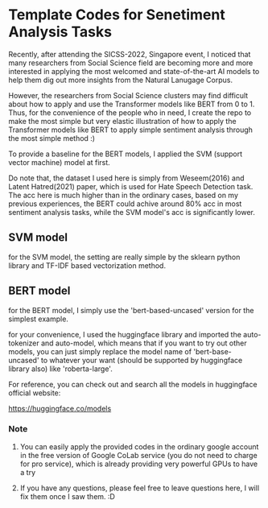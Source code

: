 # Template Codes for Senetiment Analysis Tasks


Recently, after attending the SICSS-2022, Singapore event, I noticed that many researchers from Social Science field are becoming more and more interested in applying the most welcomed and state-of-the-art AI models to help them dig out more insights from the Natural Lanugage Corpus.

However, the researchers from Social Science clusters may find difficult about how to apply and use the Transformer models like BERT from 0 to 1. 
Thus, for the convenience of the people who in need, I create the repo to make the most simple but very elastic illustration of how to apply the Transformer models like BERT to apply simple sentiment analysis through the most simple method :)

To provide a baseline for the BERT models, I applied the SVM (support vector machine) model at first.

Do note that, the dataset I used here is simply from Weseem(2016) and Latent Hatred(2021) paper, which is used for Hate Speech Detection task. The acc here is much higher than in the ordinary cases, based on my previous experiences, the BERT could achive around 80% acc in most sentiment analysis tasks, while the SVM model's acc is significantly lower. 

## SVM model

for the SVM model, the setting are really simple by the sklearn python library and TF-IDF based vectorization method. 

## BERT model

for the BERT model, I simply use the 'bert-based-uncased' version for the simplest example. 

for your convenience, I used the huggingface library and imported the auto-tokenizer and auto-model, which means that if you want to try out other models, you can just simply replace the model name of 'bert-base-uncased' to whatever your want (should be supported by huggingface library also) like 'roberta-large'. 

For reference, you can check out and search all the models in huggingface official website: 

https://huggingface.co/models


### Note

1. You can easily apply the provided codes in the ordinary google account in the free version of Google CoLab service (you do not need to charge for pro service), which is already providing very powerful GPUs to have a try

2. If you have any questions, please feel free to leave questions here, I will fix them once I saw them. :D



